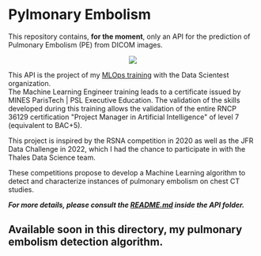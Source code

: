 # Pylmonary Embolism 

<p align="justify;">

This repository contains, **for the moment**, only an API for the prediction of Pulmonary Embolism (PE) from DICOM images.

<p align="center">
  <img src="./img/grad_cam.gif"/>
</p>

This API is the project of my [MLOps training](https://datascientest.com/formation-ml-ops) with the Data Scientest organization.   
The Machine Learning Engineer training leads to a certificate issued by MINES ParisTech | PSL Executive Education. The validation of the skills developed during this training allows the validation of the entire RNCP 36129 certification "Project Manager in Artificial Intelligence" of level 7 (equivalent to BAC+5).

This project is inspired by the RSNA competition in 2020 as well as the JFR Data Challenge in 2022, which I had the chance to participate in with the Thales Data Science team. 

These competitions propose to develop a Machine Learning algorithm to detect and characterize instances of pulmonary embolism on chest CT studies.

***For more details, please consult the [README.md](https://github.com/Gladouu/Pulmonary-Embolism/tree/main/API/README.md) inside the API folder.***

## Available soon in this directory, my pulmonary embolism detection algorithm.

</p>